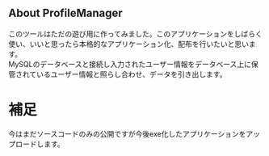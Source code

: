 ## About ProfileManager
このツールはただの遊び用に作ってみました。このアプリケーションをしばらく使い、いいと思ったら本格的なアプリケーション化、配布を行いたいと思います。
</br>
MySQLのデータベースと接続し入力されたユーザー情報をデータベース上に保管されているユーザー情報と照らし合わせ、データを引き出します。
</br>
# 補足
今はまだソースコードのみの公開ですが今後exe化したアプリケーションをアップロードします。
